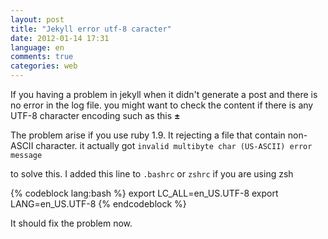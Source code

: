 ```yaml
---
layout: post
title: "Jekyll error utf-8 caracter"
date: 2012-01-14 17:31
language: en
comments: true
categories: web
---
```


If you having a problem in jekyll when it didn't generate a post and there is no error in the log file. 
you might want to check the content if there is any UTF-8 character encoding such as this **±**

The problem arise if you use ruby 1.9. It rejecting a file that contain non-ASCII character. 
it actually got `invalid multibyte char (US-ASCII) error message`

to solve this. I added this line to `.bashrc` or `zshrc` if you are using zsh

{% codeblock lang:bash %}
  export LC_ALL=en_US.UTF-8
  export LANG=en_US.UTF-8
{% endcodeblock %}

It should fix the problem now.